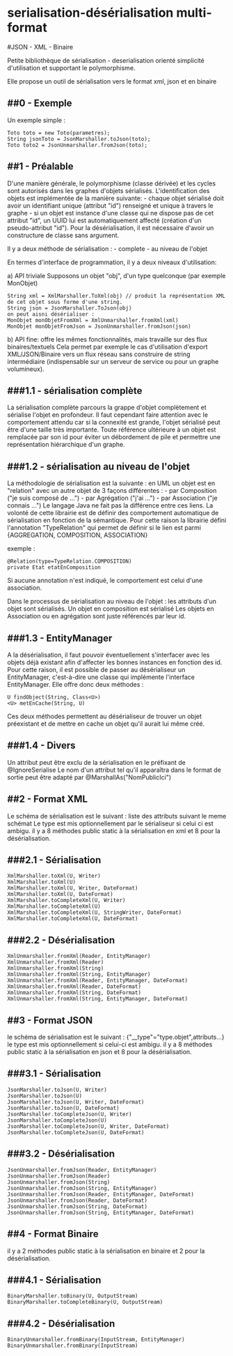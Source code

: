 # serialisation-désérialisation multi-format
#JSON - XML - Binaire

Petite bibliothèque de sérialisation - deserialisation orienté simplicité d'utilisation et supportant le polymorphisme.

Elle propose un outil de sérialisation vers le format xml, json et en binaire

##0 - Exemple
-----------

Un exemple simple :
	
	Toto toto = new Toto(parametres);
	String jsonToto = JsonMarshaller.toJson(toto);
	Toto toto2 = JsonUnmarshaller.fromJson(toto);


##1 - Préalable
-------------
D'une manière générale, le polymorphisme (classe dérivée) et les cycles sont autorisés dans les graphes d'objets sérialisés. L'identification des objets est implémentée de la manière suivante: 
	- chaque objet sérialisé doit avoir un identifiant unique (attribut "id") renseigné et unique à travers le graphe
	- si un objet est instance d'une classe qui ne dispose pas de cet attribut "id", un UUID lui est automatiquement affecté (création d'un pseudo-attribut "id").
Pour la désérialisation, il est nécessaire d'avoir un constructure de classe sans argument.

Il y a deux méthode de sérialisation :
	- complete
	- au niveau de l'objet

En termes d'interface de programmation, il y a deux niveaux d'utilisation: 

a) API triviale
Supposons un objet "obj", d'un type quelconque (par exemple MonObjet)
	
	String xml = XmlMarshaller.ToXml(obj) // produit la représentation XML de cet objet sous forme d'une string.
	String json = JsonMarshaller.ToJson(obj)
	on peut aisni désérialiser :
	MonObjet monObjetFromXml = XmlUnmarshaller.fromXml(xml)
	MonObjet monObjetFromJson = JsonUnmarshaller.fromJson(json)
	 
	
b) API fine: offre les mêmes fonctionnalités, mais travaille sur des flux binaires/textuels
Cela permet par exemple le cas d'utilisation d'export XML/JSON/Binaire vers un flux réseau sans construire de string intermédiaire (indispensable sur un serveur de service ou pour un graphe volumineux).
	
###1.1 - sérialisation complète
----------------------------

La sérialisation complète parcours la grappe d'objet complètement et sérialise l'objet en profondeur. Il faut cependant faire attention avec le comportement attendu car si la connexité est grande, l'objet sérialisé peut être d'une taille très importante.
Toute référence ultérieure à un objet est remplacée par son id pour éviter un débordement de pile et permettre une représentation hiérarchique d'un graphe.
	
###1.2 - sérialisation au niveau de l'objet
----------------------------------------

La méthodologie de sérialisation est la suivante : en UML un objet est en "relation" avec un autre objet de 3 façons différentes : 
	- par Composition ("je suis composé de ...")
	- par Agrégation ("j'ai ...")
	- par Association ("je connais ...")
Le langage Java ne fait pas la différence entre ces liens. La volonté de cette librairie est de définir des comportement automatique de sérialisation en fonction de la sémantique. Pour cette raison la librairie défini l'annotation "TypeRelation" qui permet de définir si le lien est parmi {AGGREGATION, COMPOSITION, ASSOCIATION}

exemple :

	@Relation(type=TypeRelation.COMPOSITION)
	private Etat etatEnComposition

Si aucune annotation n'est indiqué, le comportement est celui d'une association.

Dans le processus de sérialisation au niveau de l'objet :
	les attributs d'un objet sont sérialisés.
	Un objet en composition est sérialisé
	Les objets en Association ou en agrégation sont juste référencés par leur id.

###1.3 - EntityManager
-------------------

A la désérialisation, il faut pouvoir éventuellement s'interfacer avec les objets déjà existant afin d'affecter les bonnes instances en fonction des id. Pour cette raison, il est possible de passer au désérialiseur un EntityManager, c'est-à-dire une classe qui implémente l'interface EntityManager. Elle offre donc deux méthodes :

	U findObject(String, Class<U>)
	<U> metEnCache(String, U)

Ces deux méthodes permettent au désérialiseur de trouver un objet préexistant et de mettre en cache un objet qu'il aurait lui même créé.

###1.4	- Divers
-----------
		
Un attribut peut être exclu de la sérialisation en le préfixant de @IgnoreSerialise
Le nom d'un attribut tel qu'il apparaîtra dans le format de sortie peut être adapté par @MarshallAs("NomPublicIci")

##2 - Format XML
------------------

Le schéma de sérialisation est le suivant : <nomBalise type="type.objet">liste des attributs suivant le meme schémat</nomBalise>
Le type est mis optionnellement par le sérialiseur si celui ci est ambigu.
il y a 8 méthodes public static à la sérialisation en xml et 8 pour la désérialisation.

###2.1 - Sérialisation
-------------------

	XmlMarshaller.toXml(U, Writer)
	XmlMarshaller.toXml(U)
	XmlMarshaller.toXml(U, Writer, DateFormat)
	XmlMarshaller.toXml(U, DateFormat)
	XmlMarshaller.toCompleteXml(U, Writer)
	XmlMarshaller.toCompleteXml(U)
	XmlMarshaller.toCompleteXml(U, StringWriter, DateFormat)
	XmlMarshaller.toCompleteXml(U, DateFormat)

###2.2 - Désérialisation
---------------------
		
	XmlUnmarshaller.fromXml(Reader, EntityManager)
	XmlUnmarshaller.fromXml(Reader)
	XmlUnmarshaller.fromXml(String)
	XmlUnmarshaller.fromXml(String, EntityManager)
	XmlUnmarshaller.fromXml(Reader, EntityManager, DateFormat)
	XmlUnmarshaller.fromXml(Reader, DateFormat)
	XmlUnmarshaller.fromXml(String, DateFormat)
	XmlUnmarshaller.fromXml(String, EntityManager, DateFormat)


##3 - Format JSON
------------------

le schéma de sérialisation est le suivant : {"__type"="type.objet",attributs...}
le type est mis optionnellement si celui-ci est ambigu.
il y a 8 méthodes public static à la sérialisation en json et 8 pour la désérialisation.

###3.1 - Sérialisation
-------------------

	JsonMarshaller.toJson(U, Writer)
	JsonMarshaller.toJson(U)
	JsonMarshaller.toJson(U, Writer, DateFormat)
	JsonMarshaller.toJson(U, DateFormat)
	JsonMarshaller.toCompleteJson(U, Writer)
	JsonMarshaller.toCompleteJson(U)
	JsonMarshaller.toCompleteJson(U, Writer, DateFormat)
	JsonMarshaller.toCompleteJson(U, DateFormat)
	
###3.2 - Désérialisation
---------------------
	
	JsonUnmarshaller.fromJson(Reader, EntityManager)
	JsonUnmarshaller.fromJson(Reader)
	JsonUnmarshaller.fromJson(String)
	JsonUnmarshaller.fromJson(String, EntityManager)
	JsonUnmarshaller.fromJson(Reader, EntityManager, DateFormat)
	JsonUnmarshaller.fromJson(Reader, DateFormat)
	JsonUnmarshaller.fromJson(String, DateFormat)
	JsonUnmarshaller.fromJson(String, EntityManager, DateFormat)


##4 - Format Binaire
------------------
il y a 2 méthodes public static à la sérialisation en binaire et 2 pour la désérialisation.
	
###4.1 - Sérialisation
-------------------

	BinaryMarshaller.toBinary(U, OutputStream)
	BinaryMarshaller.toCompleteBinary(U, OutputStream)

###4.2 - Désérialisation
---------------------

	BinaryUnmarshaller.fromBinary(InputStream, EntityManager)
	BinaryUnmarshaller.fromBinary(InputStream)
